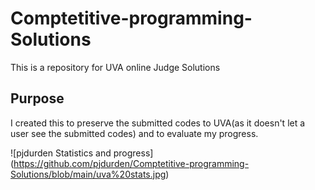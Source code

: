 # Comptetitive-programming-Solutions
This is a repository for UVA online Judge Solutions

## Purpose

I created this to preserve the submitted codes to UVA(as it doesn't let a user see the submitted codes) and to evaluate my progress.

![pjdurden Statistics and progress] (https://github.com/pjdurden/Comptetitive-programming-Solutions/blob/main/uva%20stats.jpg)

